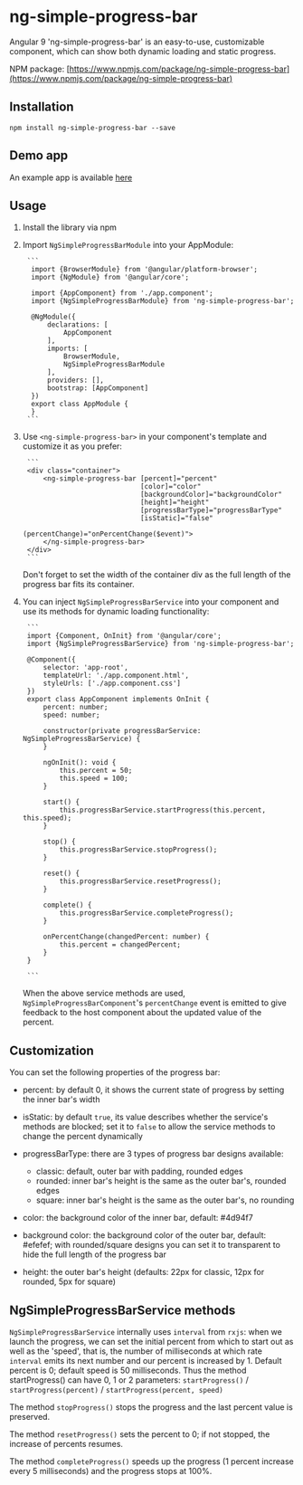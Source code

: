 # ng-simple-progress-bar

Angular 9 'ng-simple-progress-bar' is an easy-to-use, customizable component, which can show both dynamic loading and static progress.

NPM package: [https://www.npmjs.com/package/ng-simple-progress-bar](https://www.npmjs.com/package/ng-simple-progress-bar)

## Installation

`npm install ng-simple-progress-bar --save`

## Demo app

An example app is available [here](https://zsuzsabenko.github.io/ng-simple-progress-bar)

## Usage

1. Install the library via npm

2. Import `NgSimpleProgressBarModule` into your AppModule:

        ```
         import {BrowserModule} from '@angular/platform-browser';
         import {NgModule} from '@angular/core';
         
         import {AppComponent} from './app.component';
         import {NgSimpleProgressBarModule} from 'ng-simple-progress-bar';
         
         @NgModule({
             declarations: [
                 AppComponent
             ],
             imports: [
                 BrowserModule,
                 NgSimpleProgressBarModule
             ],
             providers: [],
             bootstrap: [AppComponent]
         })
         export class AppModule {
         }
        ```

3. Use `<ng-simple-progress-bar>` in your component's template and customize it as you prefer:

        ```
        <div class="container">
            <ng-simple-progress-bar [percent]="percent"
                                    [color]="color"
                                    [backgroundColor]="backgroundColor"
                                    [height]="height"
                                    [progressBarType]="progressBarType"
                                    [isStatic]="false"
                                    (percentChange)="onPercentChange($event)">
            </ng-simple-progress-bar>
        </div>
        ```
    Don't forget to set the width of the container div as the full length of the progress bar fits its container.

4. You can inject `NgSimpleProgressBarService` into your component and use its methods for dynamic loading functionality:

        ```
        import {Component, OnInit} from '@angular/core';
        import {NgSimpleProgressBarService} from 'ng-simple-progress-bar';
                
        @Component({
            selector: 'app-root',
            templateUrl: './app.component.html',
            styleUrls: ['./app.component.css']
        })
        export class AppComponent implements OnInit {
            percent: number;
            speed: number;
        
            constructor(private progressBarService: NgSimpleProgressBarService) {
            }
        
            ngOnInit(): void {
                this.percent = 50;
                this.speed = 100;
            }
        
            start() {
                this.progressBarService.startProgress(this.percent, this.speed);
            }
        
            stop() {
                this.progressBarService.stopProgress();
            }
        
            reset() {
                this.progressBarService.resetProgress();
            }
        
            complete() {
                this.progressBarService.completeProgress();
            }
        
            onPercentChange(changedPercent: number) {
                this.percent = changedPercent;
            }
        }

        ```
    When the above service methods are used, `NgSimpleProgressBarComponent`'s `percentChange` event is emitted to give feedback to the host component about the updated value of the percent.

## Customization

You can set the following properties of the progress bar:

- percent: by default 0, it shows the current state of progress by setting the inner bar's width

- isStatic: by default `true`, its value describes whether the service's methods are blocked; set it to `false` to allow the service methods to change the percent dynamically

- progressBarType: there are 3 types of progress bar designs available:
  - classic: default, outer bar with padding, rounded edges
  - rounded: inner bar's height is the same as the outer bar's, rounded edges
  - square: inner bar's height is the same as the outer bar's, no rounding
  
- color: the background color of the inner bar, default: #4d94f7

- background color: the background color of the outer bar, default: #efefef; with rounded/square designs you can set it to transparent to hide the full length of the progress bar

- height: the outer bar's height (defaults: 22px for classic, 12px for rounded, 5px for square)

## NgSimpleProgressBarService methods

`NgSimpleProgressBarService` internally uses `interval` from `rxjs`: when we launch the progress, we can set the initial percent from which to start out as well as the 'speed', that is, the number of milliseconds at which rate `interval` emits its next number and our percent is increased by 1.
Default percent is 0; default speed is 50 milliseconds. Thus the method startProgress() can have 0, 1 or 2 parameters:
    `startProgress()` / `startProgress(percent)` / `startProgress(percent, speed)`

The method `stopProgress()` stops the progress and the last percent value is preserved.

The method `resetProgress()` sets the percent to 0; if not stopped, the increase of percents resumes.

The method `completeProgress()` speeds up the progress (1 percent increase every 5 milliseconds) and the progress stops at 100%.

